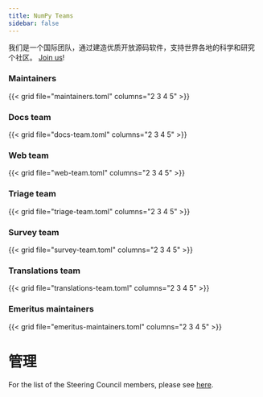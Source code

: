 ```yaml
---
title: NumPy Teams
sidebar: false
---
```


我们是一个国际团队，通过建造优质开放源码软件，支持世界各地的科学和研究
个社区。
[Join us](/contribute)!

### Maintainers

{{< grid file="maintainers.toml" columns="2 3 4 5" >}}

### Docs team

{{< grid file="docs-team.toml" columns="2 3 4 5" >}}

### Web team

{{< grid file="web-team.toml" columns="2 3 4 5" >}}

### Triage team

{{< grid file="triage-team.toml" columns="2 3 4 5" >}}

### Survey team

{{< grid file="survey-team.toml" columns="2 3 4 5" >}}

### Translations team

{{< grid file="translations-team.toml" columns="2 3 4 5" >}}

### Emeritus maintainers

{{< grid file="emeritus-maintainers.toml" columns="2 3 4 5" >}}

# 管理

For the list of the Steering Council members, please see [here](https://numpy.org/about/).
